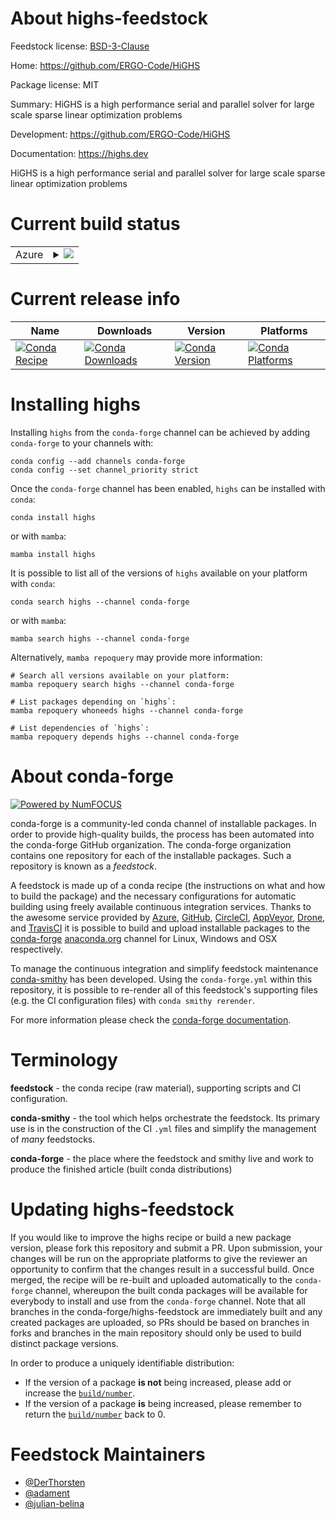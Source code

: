 About highs-feedstock
=====================

Feedstock license: [BSD-3-Clause](https://github.com/conda-forge/highs-feedstock/blob/main/LICENSE.txt)

Home: https://github.com/ERGO-Code/HiGHS

Package license: MIT

Summary: HiGHS is a high performance serial and parallel solver for large scale sparse linear optimization problems

Development: https://github.com/ERGO-Code/HiGHS

Documentation: https://highs.dev

HiGHS is a high performance serial and parallel solver for large scale sparse linear optimization problems


Current build status
====================


<table>
    
  <tr>
    <td>Azure</td>
    <td>
      <details>
        <summary>
          <a href="https://dev.azure.com/conda-forge/feedstock-builds/_build/latest?definitionId=19698&branchName=main">
            <img src="https://dev.azure.com/conda-forge/feedstock-builds/_apis/build/status/highs-feedstock?branchName=main">
          </a>
        </summary>
        <table>
          <thead><tr><th>Variant</th><th>Status</th></tr></thead>
          <tbody><tr>
              <td>linux_64</td>
              <td>
                <a href="https://dev.azure.com/conda-forge/feedstock-builds/_build/latest?definitionId=19698&branchName=main">
                  <img src="https://dev.azure.com/conda-forge/feedstock-builds/_apis/build/status/highs-feedstock?branchName=main&jobName=linux&configuration=linux%20linux_64_" alt="variant">
                </a>
              </td>
            </tr><tr>
              <td>osx_64</td>
              <td>
                <a href="https://dev.azure.com/conda-forge/feedstock-builds/_build/latest?definitionId=19698&branchName=main">
                  <img src="https://dev.azure.com/conda-forge/feedstock-builds/_apis/build/status/highs-feedstock?branchName=main&jobName=osx&configuration=osx%20osx_64_" alt="variant">
                </a>
              </td>
            </tr><tr>
              <td>osx_arm64</td>
              <td>
                <a href="https://dev.azure.com/conda-forge/feedstock-builds/_build/latest?definitionId=19698&branchName=main">
                  <img src="https://dev.azure.com/conda-forge/feedstock-builds/_apis/build/status/highs-feedstock?branchName=main&jobName=osx&configuration=osx%20osx_arm64_" alt="variant">
                </a>
              </td>
            </tr><tr>
              <td>win_64</td>
              <td>
                <a href="https://dev.azure.com/conda-forge/feedstock-builds/_build/latest?definitionId=19698&branchName=main">
                  <img src="https://dev.azure.com/conda-forge/feedstock-builds/_apis/build/status/highs-feedstock?branchName=main&jobName=win&configuration=win%20win_64_" alt="variant">
                </a>
              </td>
            </tr>
          </tbody>
        </table>
      </details>
    </td>
  </tr>
</table>

Current release info
====================

| Name | Downloads | Version | Platforms |
| --- | --- | --- | --- |
| [![Conda Recipe](https://img.shields.io/badge/recipe-highs-green.svg)](https://anaconda.org/conda-forge/highs) | [![Conda Downloads](https://img.shields.io/conda/dn/conda-forge/highs.svg)](https://anaconda.org/conda-forge/highs) | [![Conda Version](https://img.shields.io/conda/vn/conda-forge/highs.svg)](https://anaconda.org/conda-forge/highs) | [![Conda Platforms](https://img.shields.io/conda/pn/conda-forge/highs.svg)](https://anaconda.org/conda-forge/highs) |

Installing highs
================

Installing `highs` from the `conda-forge` channel can be achieved by adding `conda-forge` to your channels with:

```
conda config --add channels conda-forge
conda config --set channel_priority strict
```

Once the `conda-forge` channel has been enabled, `highs` can be installed with `conda`:

```
conda install highs
```

or with `mamba`:

```
mamba install highs
```

It is possible to list all of the versions of `highs` available on your platform with `conda`:

```
conda search highs --channel conda-forge
```

or with `mamba`:

```
mamba search highs --channel conda-forge
```

Alternatively, `mamba repoquery` may provide more information:

```
# Search all versions available on your platform:
mamba repoquery search highs --channel conda-forge

# List packages depending on `highs`:
mamba repoquery whoneeds highs --channel conda-forge

# List dependencies of `highs`:
mamba repoquery depends highs --channel conda-forge
```


About conda-forge
=================

[![Powered by
NumFOCUS](https://img.shields.io/badge/powered%20by-NumFOCUS-orange.svg?style=flat&colorA=E1523D&colorB=007D8A)](https://numfocus.org)

conda-forge is a community-led conda channel of installable packages.
In order to provide high-quality builds, the process has been automated into the
conda-forge GitHub organization. The conda-forge organization contains one repository
for each of the installable packages. Such a repository is known as a *feedstock*.

A feedstock is made up of a conda recipe (the instructions on what and how to build
the package) and the necessary configurations for automatic building using freely
available continuous integration services. Thanks to the awesome service provided by
[Azure](https://azure.microsoft.com/en-us/services/devops/), [GitHub](https://github.com/),
[CircleCI](https://circleci.com/), [AppVeyor](https://www.appveyor.com/),
[Drone](https://cloud.drone.io/welcome), and [TravisCI](https://travis-ci.com/)
it is possible to build and upload installable packages to the
[conda-forge](https://anaconda.org/conda-forge) [anaconda.org](https://anaconda.org/)
channel for Linux, Windows and OSX respectively.

To manage the continuous integration and simplify feedstock maintenance
[conda-smithy](https://github.com/conda-forge/conda-smithy) has been developed.
Using the ``conda-forge.yml`` within this repository, it is possible to re-render all of
this feedstock's supporting files (e.g. the CI configuration files) with ``conda smithy rerender``.

For more information please check the [conda-forge documentation](https://conda-forge.org/docs/).

Terminology
===========

**feedstock** - the conda recipe (raw material), supporting scripts and CI configuration.

**conda-smithy** - the tool which helps orchestrate the feedstock.
                   Its primary use is in the construction of the CI ``.yml`` files
                   and simplify the management of *many* feedstocks.

**conda-forge** - the place where the feedstock and smithy live and work to
                  produce the finished article (built conda distributions)


Updating highs-feedstock
========================

If you would like to improve the highs recipe or build a new
package version, please fork this repository and submit a PR. Upon submission,
your changes will be run on the appropriate platforms to give the reviewer an
opportunity to confirm that the changes result in a successful build. Once
merged, the recipe will be re-built and uploaded automatically to the
`conda-forge` channel, whereupon the built conda packages will be available for
everybody to install and use from the `conda-forge` channel.
Note that all branches in the conda-forge/highs-feedstock are
immediately built and any created packages are uploaded, so PRs should be based
on branches in forks and branches in the main repository should only be used to
build distinct package versions.

In order to produce a uniquely identifiable distribution:
 * If the version of a package **is not** being increased, please add or increase
   the [``build/number``](https://docs.conda.io/projects/conda-build/en/latest/resources/define-metadata.html#build-number-and-string).
 * If the version of a package **is** being increased, please remember to return
   the [``build/number``](https://docs.conda.io/projects/conda-build/en/latest/resources/define-metadata.html#build-number-and-string)
   back to 0.

Feedstock Maintainers
=====================

* [@DerThorsten](https://github.com/DerThorsten/)
* [@adament](https://github.com/adament/)
* [@julian-belina](https://github.com/julian-belina/)

